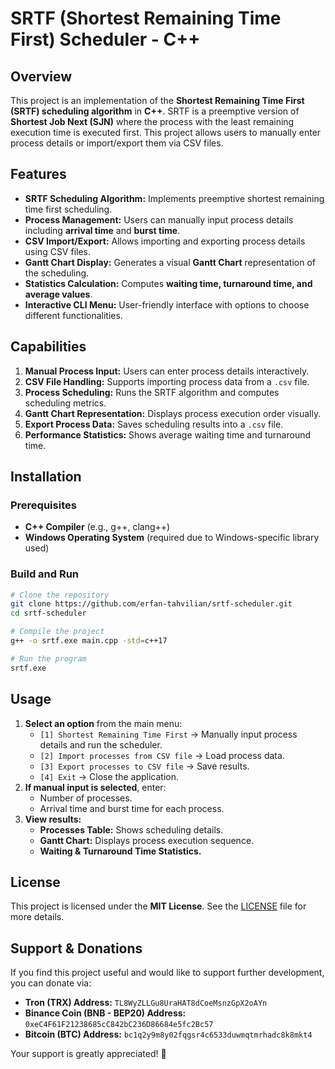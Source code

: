 # SRTF (Shortest Remaining Time First) Scheduler - C++

## Overview

This project is an implementation of the **Shortest Remaining Time First (SRTF) scheduling algorithm** in **C++**. SRTF is a preemptive version of **Shortest Job Next (SJN)** where the process with the least remaining execution time is executed first. This project allows users to manually enter process details or import/export them via CSV files.

## Features

- **SRTF Scheduling Algorithm:** Implements preemptive shortest remaining time first scheduling.
- **Process Management:** Users can manually input process details including **arrival time** and **burst time**.
- **CSV Import/Export:** Allows importing and exporting process details using CSV files.
- **Gantt Chart Display:** Generates a visual **Gantt Chart** representation of the scheduling.
- **Statistics Calculation:** Computes **waiting time, turnaround time, and average values**.
- **Interactive CLI Menu:** User-friendly interface with options to choose different functionalities.

## Capabilities

1. **Manual Process Input:** Users can enter process details interactively.
2. **CSV File Handling:** Supports importing process data from a `.csv` file.
3. **Process Scheduling:** Runs the SRTF algorithm and computes scheduling metrics.
4. **Gantt Chart Representation:** Displays process execution order visually.
5. **Export Process Data:** Saves scheduling results into a `.csv` file.
6. **Performance Statistics:** Shows average waiting time and turnaround time.

## Installation

### Prerequisites

- **C++ Compiler** (e.g., g++, clang++)
- **Windows Operating System** (required due to Windows-specific library used)

### Build and Run

```sh
# Clone the repository
git clone https://github.com/erfan-tahvilian/srtf-scheduler.git
cd srtf-scheduler

# Compile the project
g++ -o srtf.exe main.cpp -std=c++17

# Run the program
srtf.exe
```

## Usage

1. **Select an option** from the main menu:
   - `[1] Shortest Remaining Time First` → Manually input process details and run the scheduler.
   - `[2] Import processes from CSV file` → Load process data.
   - `[3] Export processes to CSV file` → Save results.
   - `[4] Exit` → Close the application.
2. **If manual input is selected**, enter:
   - Number of processes.
   - Arrival time and burst time for each process.
3. **View results:**
   - **Processes Table:** Shows scheduling details.
   - **Gantt Chart:** Displays process execution sequence.
   - **Waiting & Turnaround Time Statistics.**

## License

This project is licensed under the **MIT License**. See the [LICENSE](LICENSE) file for more details.

## Support & Donations

If you find this project useful and would like to support further development, you can donate via:

- **Tron (TRX) Address:** `TL8WyZLLGu8UraHAT8dCoeMsnzGpX2oAYn`
- **Binance Coin (BNB - BEP20) Address:** `0xeC4F61F21238685cC842bC236D86684e5fc2Bc57`
- **Bitcoin (BTC) Address:** `bc1q2y9m8y02fqgsr4c6533duwmqtmrhadc8k8mkt4`

Your support is greatly appreciated! 🚀